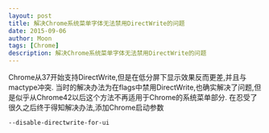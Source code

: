 ```yaml
---
layout: post
title: 解决Chrome系统菜单字体无法禁用DirectWrite的问题
date: 2015-09-06
author: Moon
tags: [Chrome]
description: 解决Chrome系统菜单字体无法禁用DirectWrite的问题
---
```


Chrome从37开始支持DirectWrite,但是在低分屏下显示效果反而更差,并且与mactype冲突.
当时的解决办法为在flags中禁用DirectWrite,也确实解决了问题,但是似乎从Chrome42以后这个方法不再适用于Chrome的系统菜单部分.
在忍受了很久之后终于得知解决办法,添加Chrome启动参数
```bash
--disable-directwrite-for-ui
```
